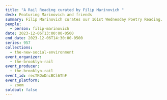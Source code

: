 ```yaml
---
title: "A Rail Reading curated by Filip Marinovich "
deck: Featuring Marinovich and friends
summary: Filip Marinovich curates our 161st Wednesday Poetry Reading.
people:
  - person: filip-marinovich
date: 2023-12-06T13:00:00-0500
end_date: 2023-12-06T14:30:00-0500
series: 957
collections:
  - the-new-social-environment
event_organizer:
  - the-brooklyn-rail
event_producer:
  - the-brooklyn-rail
event_id: recTKOoDncBCl6ThF
event_platform:
  - zoom
soldout: false
---
```

